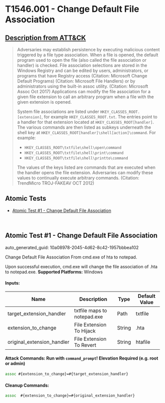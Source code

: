 # T1546.001 - Change Default File Association
## [Description from ATT&CK](https://attack.mitre.org/techniques/T1546/001)
<blockquote>Adversaries may establish persistence by executing malicious content triggered by a file type association. When a file is opened, the default program used to open the file (also called the file association or handler) is checked. File association selections are stored in the Windows Registry and can be edited by users, administrators, or programs that have Registry access (Citation: Microsoft Change Default Programs) (Citation: Microsoft File Handlers) or by administrators using the built-in assoc utility. (Citation: Microsoft Assoc Oct 2017) Applications can modify the file association for a given file extension to call an arbitrary program when a file with the given extension is opened.

System file associations are listed under <code>HKEY_CLASSES_ROOT\.[extension]</code>, for example <code>HKEY_CLASSES_ROOT\.txt</code>. The entries point to a handler for that extension located at <code>HKEY_CLASSES_ROOT\[handler]</code>. The various commands are then listed as subkeys underneath the shell key at <code>HKEY_CLASSES_ROOT\[handler]\shell\[action]\command</code>. For example: 
* <code>HKEY_CLASSES_ROOT\txtfile\shell\open\command</code>
* <code>HKEY_CLASSES_ROOT\txtfile\shell\print\command</code>
* <code>HKEY_CLASSES_ROOT\txtfile\shell\printto\command</code>

The values of the keys listed are commands that are executed when the handler opens the file extension. Adversaries can modify these values to continually execute arbitrary commands. (Citation: TrendMicro TROJ-FAKEAV OCT 2012)</blockquote>

## Atomic Tests

- [Atomic Test #1 - Change Default File Association](#atomic-test-1---change-default-file-association)


<br/>

## Atomic Test #1 - Change Default File Association

auto_generated_guid: 10a08978-2045-4d62-8c42-1957bbbea102

Change Default File Association From cmd.exe of hta to notepad.

Upon successful execution, cmd.exe will change the file association of .hta to notepad.exe.
**Supported Platforms:** Windows




#### Inputs:
| Name | Description | Type | Default Value |
|------|-------------|------|---------------|
| target_extension_handler | txtfile maps to notepad.exe | Path | txtfile|
| extension_to_change | File Extension To Hijack | String | .hta|
| original_extension_handler | File Extension To Revert | String | htafile|


#### Attack Commands: Run with `command_prompt`!  Elevation Required (e.g. root or admin) 


```cmd
assoc #{extension_to_change}=#{target_extension_handler}
```

#### Cleanup Commands:
```cmd
assoc  #{extension_to_change}=#{original_extension_handler}
```





<br/>
